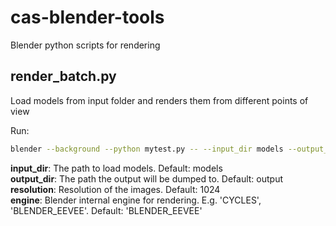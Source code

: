 # cas-blender-tools
Blender python scripts for rendering

## render_batch.py

Load models from input folder and renders them from different points of view

Run:

```bash
blender --background --python mytest.py -- --input_dir models --output_dir output --resolution 1024 --engine CYCLES
```

**input_dir**: The path to load models. Default: models  
**output_dir**: The path the output will be dumped to. Default: output  
**resolution**: Resolution of the images. Default: 1024  
**engine**: Blender internal engine for rendering. E.g. 'CYCLES', 'BLENDER_EEVEE'. Default: 'BLENDER_EEVEE'  
